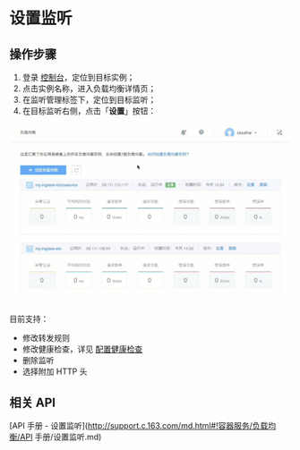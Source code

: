 # 设置监听

## 操作步骤

1. 登录 [控制台](https://c.163.com/dashboard#/m/ingress/)，定位到目标实例；
2. 点击实例名称，进入负载均衡详情页；
3. 在监听管理标签下，定位到目标监听；
4. 在目标监听右侧，点击「**设置**」按钮：

![](../../image/管理监听-修改监听.gif)

目前支持：
* 修改转发规则
* 修改健康检查，详见 [配置健康检查](http://support.c.163.com/md.html#!容器服务/负载均衡/运维指南/配置负载均衡健康检查.md)
* 删除监听
* 选择附加 HTTP 头

## 相关 API

[API 手册 - 设置监听](http://support.c.163.com/md.html#!容器服务/负载均衡/API 手册/设置监听.md)